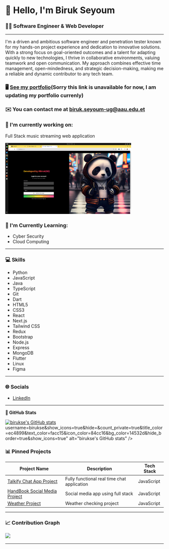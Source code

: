 # 👋 **Hello, I'm Biruk Seyoum**  
### 👨‍💻 Software Engineer & Web Developer





---

I'm a driven and ambitious software engineer and penetration tester known for my hands-on project experience and dedication to innovative solutions. With a strong focus on goal-oriented outcomes and a talent for adapting quickly to new technologies, I thrive in collaborative environments, valuing teamwork and open communication. My approach combines effective time management, open-mindedness, and strategic decision-making, making me a reliable and dynamic contributor to any tech team.

### 🖥️ [See my portfolio]()(Sorry this link is unavailable for now, I am updating my portfolio currenly)


### ✉️ You can contact me at [biruk.seyoum-ug@aau.edu.et](mailto:biruk.seyoum-ug@aau.edu.et)

### 🚀 I'm currently working on:
Full Stack music streaming web application

<img src="newProj.png" alt="Project Screenshot" width="400"/>


### 🧠 I'm Currently Learning:
- Cyber Security
- Cloud Computing

---

### 💻 Skills
- Python
- JavaScript
- Java
- TypeScript
- Git
- Dart
- HTML5
- CSS3
- React
- Next.js
- Tailwind CSS
- Redux
- Bootstrap
- Node.js
- Express
- MongoDB
- Flutter
- Linux
- Figma

---

### 🌐 Socials
- [LinkedIn](https://www.linkedin.com/in/biruk-seyoum-b0b609299?lipi=urn%3Ali%3Apage%3Ad_flagship3_profile_view_base_contact_details%3BrLSpiiWvRu2OFico4695BQ%3D%3D)


---

**🌟 GitHub Stats**

<a href="http://www.github.com/bemnet16"><img src="https://github-readme-stats.vercel.app/api?username=birukse&show_icons=true&hide=&count_private=true&title_color=ec4899&text_color=facc15&icon_color=84cc16&bg_color=14532d&hide_border=true&show_icons=true" alt="birukse's GitHub stats" /></a>username=birukse&show_icons=true&hide=&count_private=true&title_color=ec4899&text_color=facc15&icon_color=84cc16&bg_color=14532d&hide_border=true&show_icons=true" alt="birukse's GitHub stats" /></a>


### 📊 Pinned Projects
| Project Name | Description | Tech Stack |
|--------------|-------------|------------|
| [Talkify Chat App Project](https://github.com/BirukSe/Talkify-ChatApp) | Fully functional real time chat application | JavaScript |
| [HandBook Social Media Project](https://github.com/BirukSe/Social-Media-Project) | Social media app using full stack | JavaScript |
| [Weather Project](https://birukse.github.io/WeatherApp/) | Weather checking project | JavaScript |

---

### 📈 Contribution Graph
<a href="http://www.github.com/bemnet16"><img src="https://github-readme-streak-stats.herokuapp.com/?user=bemnet16&stroke=facc15&background=14532d&ring=ec4899&fire=ec4899&currStreakNum=facc15&currStreakLabel=ec4899&sideNums=facc15&sideLabels=facc15&dates=facc15&hide_border=true" /></a>

---


